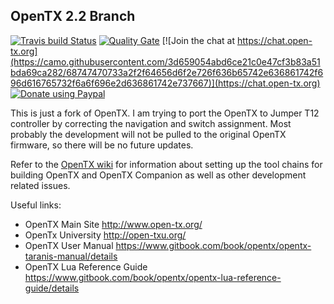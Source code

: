 ## OpenTX 2.2 Branch

[![Travis build Status](https://travis-ci.org/opentx/opentx.svg?branch=2.2)](https://travis-ci.org/opentx/opentx)
[![Quality Gate](https://sonarcloud.io/api/badges/gate?key=OpenTX:2.2)](https://sonarcloud.io/dashboard?id=OpenTX:2.2)
[![Join the chat at https://chat.open-tx.org](https://camo.githubusercontent.com/3d659054abd6ce21c0e47cf3b83a51bda69ca282/68747470733a2f2f64656d6f2e726f636b65742e636861742f696d616765732f6a6f696e2d636861742e737667)](https://chat.open-tx.org)
[![Donate using Paypal](https://img.shields.io/badge/paypal-donate-yellow.svg)](https://www.paypal.com/cgi-bin/webscr?cmd=_s-xclick&hosted_button_id=DJ9MASSKVW8WN)

This is just a fork of OpenTX. 
I am trying to port the OpenTX to Jumper T12 controller by correcting the navigation and switch assignment. 
Most probably the development will not be pulled to the original OpenTX firmware, so there will be no future updates. 

Refer to the [OpenTX wiki](https://github.com/opentx/opentx/wiki) for information about setting up the tool chains for building OpenTX and OpenTX Companion as well as other development related issues.

Useful links:
 * OpenTX Main Site http://www.open-tx.org/
 * OpenTx University http://open-txu.org/
 * OpenTX User Manual https://www.gitbook.com/book/opentx/opentx-taranis-manual/details
 * OpenTX Lua Reference Guide https://www.gitbook.com/book/opentx/opentx-lua-reference-guide/details
